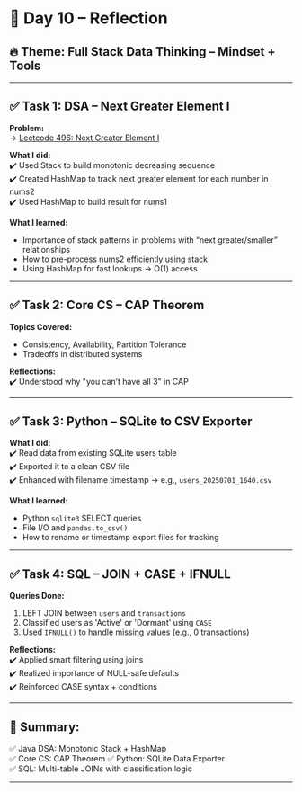# 📅 Day 10 – Reflection

## 🔥 Theme: Full Stack Data Thinking – Mindset + Tools

---

## ✅ Task 1: DSA – Next Greater Element I

**Problem:**  
→ [Leetcode 496: Next Greater Element I](https://leetcode.com/problems/next-greater-element-i)

**What I did:**  
✔️ Used Stack to build monotonic decreasing sequence  
✔️ Created HashMap to track next greater element for each number in nums2  
✔️ Used HashMap to build result for nums1  

**What I learned:**  
- Importance of stack patterns in problems with “next greater/smaller” relationships  
- How to pre-process nums2 efficiently using stack  
- Using HashMap for fast lookups → O(1) access

---

## ✅ Task 2: Core CS – CAP Theorem    

**Topics Covered:**  
- Consistency, Availability, Partition Tolerance  
- Tradeoffs in distributed systems   

**Reflections:**  
✔️ Understood why "you can’t have all 3" in CAP

---

## ✅ Task 3: Python – SQLite to CSV Exporter

**What I did:**  
✔️ Read data from existing SQLite users table  
✔️ Exported it to a clean CSV file  
✔️ Enhanced with filename timestamp → e.g., `users_20250701_1640.csv`

**What I learned:**  
- Python `sqlite3` SELECT queries  
- File I/O and `pandas.to_csv()`  
- How to rename or timestamp export files for tracking

---

## ✅ Task 4: SQL – JOIN + CASE + IFNULL

**Queries Done:**  
1. LEFT JOIN between `users` and `transactions`  
2. Classified users as 'Active' or 'Dormant' using `CASE`  
3. Used `IFNULL()` to handle missing values (e.g., 0 transactions)

**Reflections:**  
✔️ Applied smart filtering using joins  
✔️ Realized importance of NULL-safe defaults  
✔️ Reinforced CASE syntax + conditions

---

## 🧠 Summary:

✅ Java DSA: Monotonic Stack + HashMap  
✅ Core CS: CAP Theorem
✅ Python: SQLite Data Exporter  
✅ SQL: Multi-table JOINs with classification logic

---
